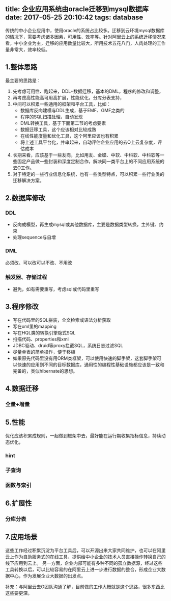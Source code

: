 title: 企业应用系统由oracle迁移到mysql数据库
date: 2017-05-25 20:10:42
tags: database
---
传统的中小企业应用中，使用oracle的系统占比较多。迁移到云环境mysql数据库的情况下，需要考虑诸多因素，可用性、效率等。针对阿里云上的系统迁移情况来看，中小企业为主，迁移的应用数量比较大，所用技术五花八门，人肉处理的工作量非常大，效率较低。

## 1.整体思路

最主要的思路是：
1. 先考虑可用性、跑起来，DDL+数据迁移，基本的DML，程序的修改和调整，
2. 再考虑高性能高可用高扩展，性能优化，分库分表支持，
3. 中间可以积累一些通用的框架和平台工具，比如：
   - 数据库反向建模与DDL生成，基于EMF、GMF之类的
   - 程序的SQL扫描处理，自动发现
   - DML转换工具，基于下面第二节的考虑要素
   - 数据迁移工具，这个应该相对比较成熟
   - 在线性能度量和优化工具，这个阿里应该也有积累
   - 将上述工具平台化，并串起来，自动评估企业应用的去O上云复杂度，评估成本
4. 长期来看，应该基于一些友商，比如用友、金蝶、中软、中科软、中科软等一些固定产品做一些封装和深度定制合作，解决同一类平台上的不同应用系统的去O工作。
5. 对于特定的一些行业信息化系统，也有一些类型特点，可以积累一些行业类的迁移解决方案。

## 2.数据库修改

### DDL
- 反向成模型，再生成mysql或其他数据库，主要是数据类型转换，主外键、约束
- 处理sequence与自增

### DML
必须改、可以改可以不改、不用改

### 触发器、存储过程
- 避免，如有需要重写，考虑sql或代码里重写

## 3.程序修改

- 写在代码里的SQL拼装，全文检索或语法分析获取
- 写在xml里的mapping
- 写在HQL类的转换引擎隐式SQL
- 扫描代码、properties和xml
- JDBC驱动、druid等proxy拦截SQL，系统日志过滤SQL
- 尽量单表的简单操作，便于移植
- 如果原先代码里没有用ORM类框架，可以使用快速的脚手架，这套脚手架可以快速的应用到不同的目标数据库，通用性的编程性基础设施都应该是一致和完备的，类似hibernate的思想。

## 4.数据迁移
### 全量+增量


## 5.性能
优化应该积累成规则，一起做到框架中去，最好能在运行期收集指标信息，持续动态优化，
### hint
### 子查询
### 函数与索引

## 6.扩展性
### 分库分表

## 7.应用场景

这些工作经过积累沉淀为平台工具后，可以开源出来大家共同维护，也可以在阿里云上作为自助服务式的在线工具，提供给中小企业的技术人员直接操作转换自己的线下应用到云上。
另一方面，企业内部可能有多种不同的孤立数据源，经过这些工具转换以后，可以比较容易的在阿里云上进一步进行数据的整合，形成企业大数据中心，作为发展企业大数据的出发点。


补充：与阿里云去O团队沟通了解，目前做的工作大概就是这个思路，很多东西比这些要更深。